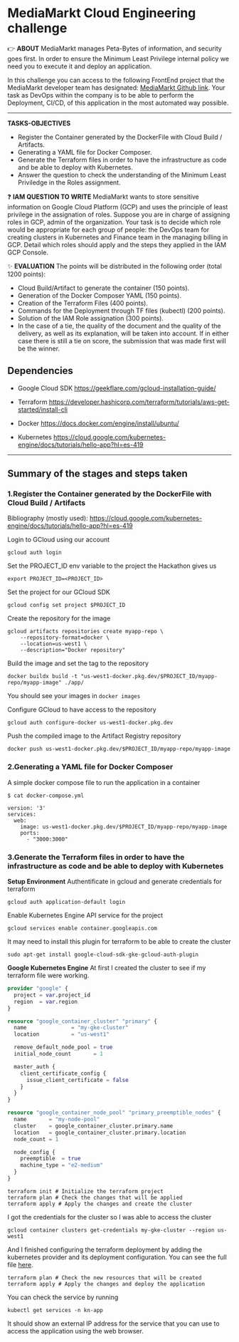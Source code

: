 # MediaMarkt Cloud Engineering challenge

👉 **ABOUT**
MediaMarkt manages Peta-Bytes of information, and security goes first. In order to ensure the Minimum Least Privilege internal policy we need you to execute it and deploy an application.

In this challenge you can access to the following FrontEnd project that the MediaMarkt developer team has designated: [MediaMarkt Github link](https://github.com/nuwe-io/mms-cloud-skeleton). Your task as DevOps within the company is to be able to perform the Deployment, CI/CD, of this application in the most automated way possible.

----------------------------------------------------
**TASKS-OBJECTIVES**
- Register the Container generated by the DockerFile with Cloud Build / Artifacts.
- Generating a YAML file for Docker Composer.
- Generate the Terraform files in order to have the infrastructure as code and be able to deploy with Kubernetes.
- Answer the question to check the understanding of the Minimum Least Priviledge in the Roles assignment.

❓ **IAM QUESTION TO WRITE**
MediaMarkt wants to store sensitive information on Google Cloud Platform (GCP) and uses the principle of least privilege in the assignation of roles. Suppose you are in charge of assigning roles in GCP, admin of the organization. Your task is to decide which role would be appropriate for each group of people: the DevOps team for creating clusters in Kubernetes and Finance team in the managing billing in GCP. Detail which roles should apply and the steps they applied in the IAM GCP Console.

✨ **EVALUATION**
The points will be distributed in the following order (total 1200 points):

- Cloud Build/Artifact to generate the container (150 points).
- Generation of the Docker Composer YAML (150 points).
- Creation of the Terraform Files (400 points).
- Commands for the Deployment through TF files (kubectl) (200 points).
- Solution of the IAM Role assignation (300 points).
- In the case of a tie, the quality of the document and the quality of the delivery, as well as its explanation, will be taken into account. If in either case there is still a tie on score, the submission that was made first will be the winner.

## Dependencies

- Google Cloud SDK https://geekflare.com/gcloud-installation-guide/

- Terraform https://developer.hashicorp.com/terraform/tutorials/aws-get-started/install-cli

- Docker https://docs.docker.com/engine/install/ubuntu/

- Kubernetes https://cloud.google.com/kubernetes-engine/docs/tutorials/hello-app?hl=es-419

----------------------------------------------------

## Summary of the stages and steps taken

### 1.Register the Container generated by the DockerFile with Cloud Build / Artifacts
Bibliography (mostly used): https://cloud.google.com/kubernetes-engine/docs/tutorials/hello-app?hl=es-419

Login to GCloud using our account
```
gcloud auth login
```

Set the PROJECT_ID env variable to the project the Hackathon gives us
```
export PROJECT_ID=<PROJECT_ID>
```

Set the project for our GCloud SDK
```
gcloud config set project $PROJECT_ID
```

Create the repository for the image
```
gcloud artifacts repositories create myapp-repo \
    --repository-format=docker \
    --location=us-west1 \
    --description="Docker repository"
```

Build the image and set the tag to the repository

```
docker buildx build -t "us-west1-docker.pkg.dev/$PROJECT_ID/myapp-repo/myapp-image" ./app/
```

You should see your images in `docker images`

Configure GCloud to have access to the repository
```
gcloud auth configure-docker us-west1-docker.pkg.dev
```

Push the compiled image to the Artifact Registry repository
```
docker push us-west1-docker.pkg.dev/$PROJECT_ID/myapp-repo/myapp-image
```

### 2.Generating a YAML file for Docker Composer
A simple docker compose file to run the application in a container
```
$ cat docker-compose.yml

version: '3'
services:
  web:
    image: us-west1-docker.pkg.dev/$PROJECT_ID/myapp-repo/myapp-image
    ports:
      - "3000:3000"
```

### 3.Generate the Terraform files in order to have the infrastructure as code and be able to deploy with Kubernetes

**Setup Environment**
Authentificate in gcloud and generate credentials for terraform
```
gcloud auth application-default login
```

Enable Kubernetes Engine API service for the project
```
gcloud services enable container.googleapis.com
```

It may need to install this plugin for terraform to be able to create the cluster  
```
sudo apt-get install google-cloud-sdk-gke-gcloud-auth-plugin
```

**Google Kubernetes Engine**
At first I created the cluster to see if my terraform file were working.

```Terraform
provider "google" {
  project = var.project_id
  region  = var.region
}

resource "google_container_cluster" "primary" {
  name              = "my-gke-cluster"
  location          = "us-west1"

  remove_default_node_pool = true
  initial_node_count       = 1

  master_auth {
    client_certificate_config {
      issue_client_certificate = false
    }
  }
}

resource "google_container_node_pool" "primary_preemptible_nodes" {
  name       = "my-node-pool"
  cluster    = google_container_cluster.primary.name
  location   = google_container_cluster.primary.location
  node_count = 1

  node_config {
    preemptible  = true
    machine_type = "e2-medium"
  }
}
```

```
terraform init # Initialize the terraform project
terraform plan # Check the changes that will be applied
terraform apply # Apply the changes and create the cluster
```

I got the credentials for the cluster so I was able to access the cluster
```
gcloud container clusters get-credentials my-gke-cluster --region us-west1
```

And I finished configuring the terraform deployment by adding the kubernetes provider and its deployment configuration. You can see the full file [here](main.tf).

```
terraform plan # Check the new resources that will be created
terraform apply # Apply the changes and deploy the application
```

You can check the service by running
```
kubectl get services -n kn-app
```

It should show an external IP address for the service that you can use to access the application using the web browser.





















